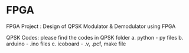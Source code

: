 # FPGA
FPGA Project :  Design of QPSK Modulator & Demodulator using FPGA


QPSK Codes:
please find the codes in QPSK folder
a. python - py files
b. arduino - .ino files
c. icoboard - .v, .pcf, make file 

